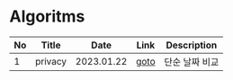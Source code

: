 # Algoritms
|No|Title|Date|Link|Description|
|--|-----|----|----|-----------|
|1|privacy|2023.01.22| [goto]("https://github.com/GraceCheong/Algoritms/blob/main/2023KAKAO/privacies.py") | 단순 날짜 비교 |

